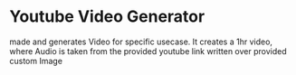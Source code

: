 # Youtube Video Generator

made and generates Video for specific usecase. It creates a 1hr video, where Audio is taken from the provided youtube link written over provided custom Image